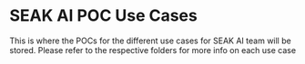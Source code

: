 # SEAK AI POC Use Cases

This is where the POCs for the different use cases for SEAK AI team will be stored. Please refer to the respective folders for more info on each use case
